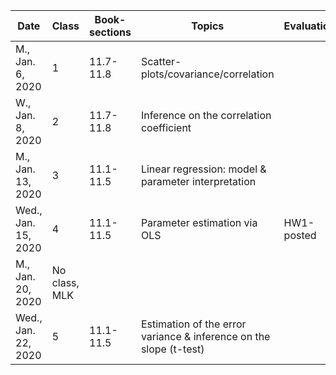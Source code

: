 
| Date	| Class | Book-sections |	Topics	| Evaluation |
|-------|-------|---------------|---------|------------|
| M., Jan. 6, 2020	| 1 |	11.7-11.8	| Scatter-plots/covariance/correlation | |	
| W., Jan. 8, 2020| 	2|11.7-11.8|	Inference on the correlation coefficient| |
| M., Jan. 13, 2020	   |  3	           |11.1-11.5 |Linear regression: model & parameter interpretation||	
| Wed., Jan. 15, 2020  |  4		       |11.1-11.5|   Parameter estimation via OLS	|HW1-posted|
| M., Jan. 20, 2020	   | No class, MLK|  | | |			
| Wed., Jan. 22, 2020  | 	5| 11.1-11.5|	Estimation of the error variance & inference on the slope (t-test) | |

